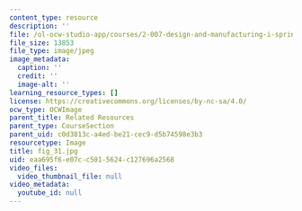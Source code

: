 ```yaml
---
content_type: resource
description: ''
file: /ol-ocw-studio-app/courses/2-007-design-and-manufacturing-i-spring-2009/eaa695f6e07cc5015624c127696a2568_fig_31.jpg
file_size: 13853
file_type: image/jpeg
image_metadata:
  caption: ''
  credit: ''
  image-alt: ''
learning_resource_types: []
license: https://creativecommons.org/licenses/by-nc-sa/4.0/
ocw_type: OCWImage
parent_title: Related Resources
parent_type: CourseSection
parent_uid: c0d3813c-a4ed-be21-cec9-d5b74598e3b3
resourcetype: Image
title: fig_31.jpg
uid: eaa695f6-e07c-c501-5624-c127696a2568
video_files:
  video_thumbnail_file: null
video_metadata:
  youtube_id: null
---
```


